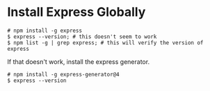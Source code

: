 Install Express Globally
========================

```
# npm install -g express
$ express --version; # this doesn't seem to work
$ npm list -g | grep express; # this will verify the version of express
```

If that doesn't work, install the express generator.
```
# npm install -g express-generator@4
$ express --version
```
